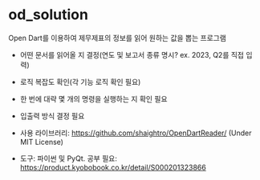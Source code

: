 # od_solution

Open Dart를 이용하여 제무제표의 정보를 읽어 원하는 값을 뽑는 프로그램


- 어떤 문서를 읽어올 지 결정(연도 및 보고서 종류 명시? ex. 2023, Q2를 직접 입력)
- 로직 복잡도 확인(각 기능 로직 확인 필요)
- 한 번에 대략 몇 개의 명령을 실행하는 지 확인 필요
- 입출력 방식 결정 필요

- 사용 라이브러리: <https://github.com/shaightro/OpenDartReader/> (Under MIT License)
- 도구: 파이썬 및 PyQt. 공부 필요: <https://product.kyobobook.co.kr/detail/S000201323866>
